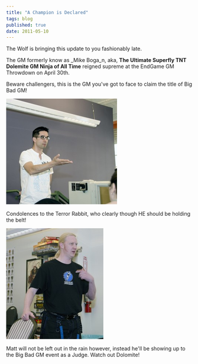 ```yaml
---
title: "A Champion is Declared"
tags: blog
published: true
date: 2011-05-10
---
```


The Wolf is bringing this update to you fashionably late.

The GM formerly know as _Mike Boga_n, aka, **The Ultimate Superfly TNT Dolemite GM Ninja of All Time** reigned supreme at the EndGame GM Throwdown on April 30th.

Beware challengers, this is the GM you've got to face to claim the title of Big Bad GM!

[![The Ultimate Superfly TNT Dolemite GM Ninja of All Time](/images/5677367268_84a28cf7b2-300x286.jpg "The GM Previously Known as Mike Bogan")](/images/5677367268_84a28cf7b2.jpg)

Condolences to the Terror Rabbit, who clearly though HE should be holding the belt!

[![Matt Steele, Terror Rabbig](/images/5676820095_182c3d6762-263x300.jpg "Matt Steele")](/images/5676820095_182c3d6762.jpg)

Matt will not be left out in the rain however, instead he'll be showing up to the Big Bad GM event as a Judge. Watch out Dolomite!
